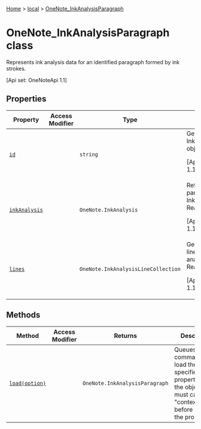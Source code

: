 [Home](./index) &gt; [local](local.md) &gt; [OneNote\_InkAnalysisParagraph](local.onenote_inkanalysisparagraph.md)

# OneNote\_InkAnalysisParagraph class

Represents ink analysis data for an identified paragraph formed by ink strokes. 

 \[Api set: OneNoteApi 1.1\]

## Properties

|  Property | Access Modifier | Type | Description |
|  --- | --- | --- | --- |
|  [`id`](local.onenote_inkanalysisparagraph.id.md) |  | `string` | Gets the ID of the InkAnalysisParagraph object. Read-only. <p/> \[Api set: OneNoteApi 1.1\] |
|  [`inkAnalysis`](local.onenote_inkanalysisparagraph.inkanalysis.md) |  | `OneNote.InkAnalysis` | Reference to the parent InkAnalysisPage. Read-only. <p/> \[Api set: OneNoteApi 1.1\] |
|  [`lines`](local.onenote_inkanalysisparagraph.lines.md) |  | `OneNote.InkAnalysisLineCollection` | Gets the ink analysis lines in this ink analysis paragraph. Read-only. <p/> \[Api set: OneNoteApi 1.1\] |

## Methods

|  Method | Access Modifier | Returns | Description |
|  --- | --- | --- | --- |
|  [`load(option)`](local.onenote_inkanalysisparagraph.load.md) |  | `OneNote.InkAnalysisParagraph` | Queues up a command to load the specified properties of the object. You must call "context.sync()" before reading the properties. |

